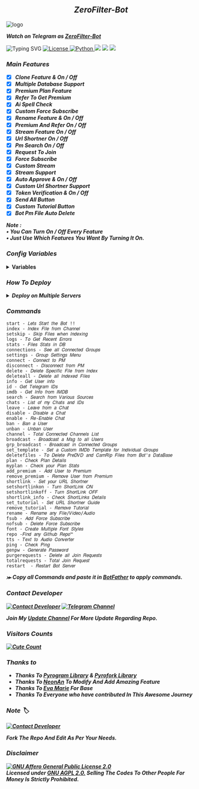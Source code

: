 <h2 align="center">
    <i>ZeroFilter-Bot</i>
</h2>

<img src="https://envs.sh/7gW.jpg" alt="logo" target="/blank">

_**Watch on Telegram as [ZeroFilter-Bot](https://t.me/zerofilterbot)**_

![Typing SVG](https://readme-typing-svg.herokuapp.com/?lines=ZERO+FILTER+BOT+!!;CREATED+BY+MYSELFNEON+⚡;CODED+WITH+ADVANCED+FEATURES+📝&color=00FF00)
<a href="https://github.com/MyselfNeon/FileSharing-Bot/blob/master/LICENSE"> <img src="https://img.shields.io/badge/License- GPL 3.0 license -blueviolet?style=for-the-badge" alt="License" /> </a>
<a href="https://www.python.org/"> <img src="https://img.shields.io/badge/Written%20in-Python-skyblue?style=for-the-badge&logo=python" alt="Python" /> </a>
<a href="https://pypi.org/project/Pyrogram/"> <img src="https://img.shields.io/pypi/v/pyrogram?color=white&label=pyrogram&logo=python&logoColor=blue&style=for-the-badge" /></a>
<a href="https://github.com/Myselfneon/FileSharing-Bot"> <img src="https://img.shields.io/github/repo-size/myselfneon/FileSharing-bot?color=skyblue&logo=github&logoColor=blue&style=for-the-badge" /></a>
<a href="https://github.com/MyselfNeon/FileSharing-Bot"> <img src="https://img.shields.io/github/last-commit/myselfneon/FileSharing-bot?color=black&logo=github&logoColor=black&style=for-the-badge" /></a>

### _Main Features_
<b><i>
- [x] Clone Feature & On / Off 
- [x] Multiple Database Support
- [x] Premium Plan Feature
- [x] Refer To Get Premium
- [x] Ai Spell Check 
- [x] Custom Force Subscribe
- [x] Rename Feature & On / Off
- [x] Premium And Refer On / Off 
- [x] Stream Feature On / Off 
- [x] Url Shortner On / Off  
- [x] Pm Search On / Off
- [x] Request To Join
- [x] Force Subscribe
- [x] Custom Stream
- [x] Stream Support 
- [x] Auto Approve & On / Off
- [x] Custom Url Shortner Support
- [x] Token Verification & On / Off
- [x] Send All Button 
- [x] Custom Tutorial Button
- [x] Bot Pm File Auto Delete

Note :   
• You Can Turn On / Off Every Feature  
• Just Use Which Features You Want By Turning It On.  
</i></b>

### _Config Variables_

<details><summary><b>Variables</summary></b></summary>

* [`API_ID`] - _**From  <a href='https://my.telegram.org/'>Telegram Auth**_</a>
* [`API_HASH`] - _**From <a href='https://my.telegram.org/'>Telegram Auth**_</a>
* [`BOT_TOKEN`] - _**From <a href='https://t.me/botfather'>BotFather**_</a>
* [`ADMINS`] - **_Username or ID of Admin. `Separate multiple IDs by space`_**
* [`DB_URL`] - _**Your<a href='https://cloud.mongodb.com/'> MongoDB Url**_</a>
* [`DB_NAME`] - _**Your <a href='https://cloud.mongodb.com/'>MongoDB database Name**_</a> _`Optional`_
* [`LOG_CHANNEL`] - _**Bot Log Channel. Id startswith -100**_
* [`CHANNELS`] - _**This Is File Channel, Username or ID of channel or group.`Separate multiple IDs by space`**_
</details>

### _How To Deploy_

<details><summary><b><i>Deploy on Multiple Servers</i></summary></b></summary>

<details><summary><b><i>Deploy To Heroku</i></b></summary>
<p>
<br>
<a href="https://heroku.com/deploy?template=https://github.com/MyselfNeon/RenameBot-2GB">
  <img src="https://www.herokucdn.com/deploy/button.svg" alt="Deploy To Heroku">
</a>
</p>
</details>

<details><summary><b><i>Deploy To Koyeb</i></b></summary>
<i>The fastest way to deploy the application is to click the Deploy to Koyeb button below.</i>

[![Deploy to Koyeb](https://www.koyeb.com/static/images/deploy/button.svg)](https://app.koyeb.com/deploy?type=git&repository=https://github.com/MyselfNeon/RenameBot-2GB)
</details>

<details><summary><b><i>Deploy on Railway</i></b></summary>
<a href="https://railway.app/new/template/y0ryFO">
<img src="https://railway.app/button.svg" alt="Deploy on Railway">
</a>
</details>

<details><summary><i><b>Deploy To Render</b></i></summary>
<br>
<a href="https://render.com/deploy?repo=https://github.com/MyselfNeon/RenameBot-2GB">
<img src="https://render.com/images/deploy-to-render-button.svg" alt="Deploy to Render">
</a>
</details>

<details><summary><b><i>Deploy To VPS</i></b></summary>
<p>
<pre>
Use VPS Branch
git clone https://github.com/MyselfNeon/RenameBot-2GB
# Install Packages
pip3 install -U -r requirements.txt
Edit config.py with variables as given below then run bot
python3 bot.py
</pre>
</p>
</details>

</details>

### _Commands_
```
start - 𝐿𝑒𝑡𝑠 𝑆𝑡𝑎𝑟𝑡 𝑡ℎ𝑒 𝐵𝑜𝑡 !!
index - 𝐼𝑛𝑑𝑒𝑥 𝐹𝑖𝑙𝑒 𝑓𝑟𝑜𝑚 𝐶ℎ𝑎𝑛𝑛𝑒𝑙
setskip - 𝑆𝑘𝑖𝑝 𝐹𝑖𝑙𝑒𝑠 𝑤ℎ𝑒𝑛 𝐼𝑛𝑑𝑒𝑥𝑖𝑛𝑔
logs - 𝑇𝑜 𝐺𝑒𝑡 𝑅𝑒𝑐𝑒𝑛𝑡 𝐸𝑟𝑟𝑜𝑟𝑠
stats - 𝐹𝑖𝑙𝑒𝑠 𝑆𝑡𝑎𝑡𝑠 𝑖𝑛 𝐷𝐵
connections - 𝑆𝑒𝑒 𝑎𝑙𝑙 𝐶𝑜𝑛𝑛𝑒𝑐𝑡𝑒𝑑 𝐺𝑟𝑜𝑢𝑝𝑠
settings - 𝐺𝑟𝑜𝑢𝑝 𝑆𝑒𝑡𝑡𝑖𝑛𝑔𝑠 𝑀𝑒𝑛𝑢
connect - 𝐶𝑜𝑛𝑛𝑒𝑐𝑡 𝑡𝑜 𝑃𝑀
disconnect - 𝐷𝑖𝑠𝑐𝑜𝑛𝑛𝑒𝑐𝑡 𝑓𝑟𝑜𝑚 𝑃𝑀
delete - 𝐷𝑒𝑙𝑒𝑡𝑒 𝑆𝑝𝑒𝑐𝑖𝑓𝑖𝑐 𝐹𝑖𝑙𝑒 𝑓𝑟𝑜𝑚 𝐼𝑛𝑑𝑒𝑥
deleteall - 𝐷𝑒𝑙𝑒𝑡𝑒 𝑎𝑙𝑙 𝐼𝑛𝑑𝑒𝑥𝑒𝑑 𝐹𝑖𝑙𝑒𝑠
info - 𝐺𝑒𝑡 𝑈𝑠𝑒𝑟 𝑖𝑛𝑓𝑜
id - 𝐺𝑒𝑡 𝑇𝑒𝑙𝑒𝑔𝑟𝑎𝑚 𝐼𝐷𝑠
imdb - 𝐺𝑒𝑡 𝐼𝑛𝑓𝑜 𝑓𝑟𝑜𝑚 𝐼𝑀𝐷𝐵
search - 𝑆𝑒𝑎𝑟𝑐ℎ 𝑓𝑟𝑜𝑚 𝑉𝑎𝑟𝑖𝑜𝑢𝑠 𝑆𝑜𝑢𝑟𝑐𝑒𝑠
chats - 𝐿𝑖𝑠𝑡 𝑜𝑓 𝑚𝑦 𝐶ℎ𝑎𝑡𝑠 𝑎𝑛𝑑 𝐼𝐷𝑠
leave - 𝐿𝑒𝑎𝑣𝑒 𝑓𝑟𝑜𝑚 𝑎 𝐶ℎ𝑎𝑡
disable - 𝐷𝑖𝑠𝑎𝑏𝑙𝑒 𝑎 𝐶ℎ𝑎𝑡
enable - 𝑅𝑒-𝐸𝑛𝑎𝑏𝑙𝑒 𝐶ℎ𝑎𝑡
ban - 𝐵𝑎𝑛 𝑎 𝑈𝑠𝑒𝑟
unban - 𝑈𝑛𝑏𝑎𝑛 𝑈𝑠𝑒𝑟
channel - 𝑇𝑜𝑡𝑎𝑙 𝐶𝑜𝑛𝑛𝑒𝑐𝑡𝑒𝑑 𝐶ℎ𝑎𝑛𝑛𝑒𝑙𝑠 𝐿𝑖𝑠𝑡
broadcast - 𝐵𝑟𝑜𝑎𝑑𝑐𝑎𝑠𝑡 𝑎 𝑀𝑠𝑔 𝑡𝑜 𝑎𝑙𝑙 𝑈𝑠𝑒𝑟𝑠
grp_broadcast - 𝐵𝑟𝑜𝑎𝑑𝑐𝑎𝑠𝑡 𝑖𝑛 𝐶𝑜𝑛𝑛𝑒𝑐𝑡𝑒𝑑 𝐺𝑟𝑜𝑢𝑝𝑠
set_template - 𝑆𝑒𝑡 𝑎 𝐶𝑢𝑠𝑡𝑜𝑚 𝐼𝑀𝐷𝑏 𝑇𝑒𝑚𝑝𝑙𝑎𝑡𝑒 𝑓𝑜𝑟 𝐼𝑛𝑑𝑖𝑣𝑖𝑑𝑢𝑎𝑙 𝐺𝑟𝑜𝑢𝑝𝑠
deletefiles - 𝑇𝑜 𝐷𝑒𝑙𝑒𝑡𝑒 𝑃𝑟𝑒𝐷𝑉𝐷 𝑎𝑛𝑑 𝐶𝑎𝑚𝑅𝑖𝑝 𝐹𝑖𝑙𝑒𝑠 𝑓𝑟𝑜𝑚 𝐵𝑜𝑡'𝑠 𝐷𝑎𝑡𝑎𝐵𝑎𝑠𝑒
plan - 𝐶ℎ𝑒𝑐𝑘 𝑃𝑙𝑎𝑛 𝐷𝑒𝑡𝑎𝑖𝑙𝑠
myplan - 𝐶ℎ𝑒𝑐𝑘 𝑦𝑜𝑢𝑟 𝑃𝑙𝑎𝑛 𝑆𝑡𝑎𝑡𝑠
add_premium - 𝐴𝑑𝑑 𝑈𝑠𝑒𝑟 𝑡𝑜 𝑃𝑟𝑒𝑚𝑖𝑢𝑚
remove_premium - 𝑅𝑒𝑚𝑜𝑣𝑒 𝑈𝑠𝑒𝑟 𝑓𝑟𝑜𝑚 𝑃𝑟𝑒𝑚𝑖𝑢𝑚
shortlink - 𝑆𝑒𝑡 𝑦𝑜𝑢𝑟 𝑈𝑅𝐿 𝑆ℎ𝑜𝑟𝑡𝑛𝑒𝑟
setshortlinkon - 𝑇𝑢𝑟𝑛 𝑆ℎ𝑜𝑟𝑡𝐿𝑖𝑛𝑘 𝑂𝑁
setshortlinkoff - 𝑇𝑢𝑟𝑛 𝑆ℎ𝑜𝑟𝑡𝐿𝑖𝑛𝑘 𝑂𝐹𝐹
shortlink_info - 𝐶ℎ𝑒𝑐𝑘 𝑆ℎ𝑜𝑟𝑡𝐿𝑖𝑛𝑘𝑠 𝐷𝑒𝑡𝑎𝑖𝑙𝑠
set_tutorial - 𝑆𝑒𝑡 𝑈𝑅𝐿 𝑆ℎ𝑜𝑟𝑡𝑛𝑒𝑟 𝐺𝑢𝑖𝑑𝑒
remove_tutorial - 𝑅𝑒𝑚𝑜𝑣𝑒 𝑇𝑢𝑡𝑜𝑟𝑖𝑎𝑙
rename - 𝑅𝑒𝑛𝑎𝑚𝑒 𝑎𝑛𝑦 𝐹𝑖𝑙𝑒/𝑉𝑖𝑑𝑒𝑜/𝐴𝑢𝑑𝑖𝑜
fsub - 𝐴𝑑𝑑 𝐹𝑜𝑟𝑐𝑒 𝑆𝑢𝑏𝑠𝑐𝑟𝑖𝑏𝑒
nofsub - 𝐷𝑒𝑙𝑒𝑡𝑒 𝐹𝑜𝑟𝑐𝑒 𝑆𝑢𝑏𝑠𝑐𝑟𝑖𝑏𝑒
font - 𝐶𝑟𝑒𝑎𝑡𝑒 𝑀𝑢𝑙𝑡𝑖𝑝𝑙𝑒 𝐹𝑜𝑛𝑡 𝑆𝑡𝑦𝑙𝑒𝑠
repo -𝐹𝑖𝑛𝑑 𝑎𝑛𝑦 𝐺𝑖𝑡ℎ𝑢𝑏 𝑅𝑒𝑝𝑜™
tts - 𝑇𝑒𝑥𝑡 𝑡𝑜 𝐴𝑢𝑑𝑖𝑜 𝐶𝑜𝑛𝑣𝑒𝑟𝑡𝑒𝑟
ping - 𝐶ℎ𝑒𝑐𝑘 𝑃𝑖𝑛𝑔
genpw - 𝐺𝑒𝑛𝑒𝑟𝑎𝑡𝑒 𝑃𝑎𝑠𝑠𝑤𝑜𝑟𝑑
purgerequests - 𝐷𝑒𝑙𝑒𝑡𝑒 𝑎𝑙𝑙 𝐽𝑜𝑖𝑛 𝑅𝑒𝑞𝑢𝑒𝑠𝑡𝑠
totalrequests - 𝑇𝑜𝑡𝑎𝑙 𝐽𝑜𝑖𝑛 𝑅𝑒𝑞𝑢𝑒𝑠𝑡
restart  - 𝑅𝑒𝑠𝑡𝑎𝑟𝑡 𝐵𝑜𝑡 𝑆𝑒𝑟𝑣𝑒𝑟
```
<b><i>⪼ Copy all Commands and paste it in <a href='https://t.me/botfather'>BotFather</a> to apply commands.

<h3>Contact Developer</h3>

[![Contact Developer](https://img.shields.io/badge/Contact-Developer-blue?logo=telegram)](https://t.me/MyselfNeon)
[![Telegram Channel](https://img.shields.io/badge/Telegram-Channel-blue?logo=telegram)](https://t.me/neonfiles)

Join My <a href='https://t.me/neonfiles'>Update Channel</a> For More Update Regarding Repo.

<h3>Visitors Counts</h3>
<a href="https://github.com/MyselfNeon/RenameBot-2GB"><img alt="Cute Count" src="https://count.getloli.com/get/@RenameBot-2GB?theme=rule34" /></a>

### _Thanks to_ 
 - <b>Thanks To [Pyrogram Library](https://github.com/pyrogram/pyrogram) & [Pyrofork Library](https://github.com/Mayuri-Chan/pyrofork)
 - Thanks To [NeonAn](https://t.me/@myselfneon) To Modify And Add Amazing Feature
 - Thanks To [Eva Marie](https://t.me/TeamEvamaria) For Base
 - Thanks To Everyone who have contributed In This Awesome Journey</b>

### _Note_ 🏷️
 
[![Contact Developer](https://img.shields.io/static/v1?label=Contact+Developer&message=On+Telegram&color=critical)](https://telegram.me/KingVJ01) 

<b>Fork The Repo And Edit As Per Your Needs.</b>

### _Disclaimer_
[![GNU Affero General Public License 2.0](https://www.gnu.org/graphics/agplv3-155x51.png)](https://www.gnu.org/licenses/agpl-3.0.en.html#header)    
<b>Licensed under [GNU AGPL 2.0.](https://github.com/VJBots/VJ-Filter-Bot/blob/Tech_VJ/LICENSE)
Selling The Codes To Other People For Money Is *Strictly Prohibited*.</b>

</pre>
</p>
</details>
